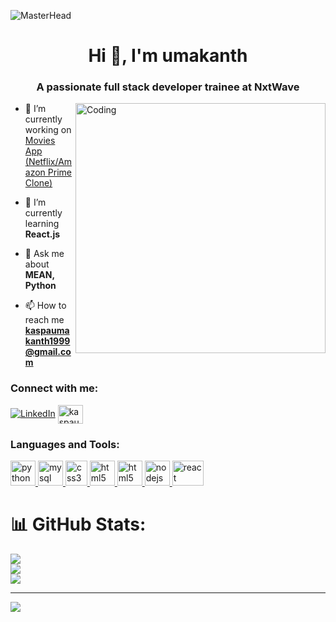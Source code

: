 ![MasterHead](https://camo.githubusercontent.com/48ec00ed4c84e771db4a1db90b56352923a8d644452a32b434d68e97006c9337/68747470733a2f2f63686b736b696c6c732e636f6d2f77702d636f6e74656e742f75706c6f6164732f323032302f30342f504e432d416e696d617465642d42616e6e6572732e676966)
<h1 align="center">Hi 👋, I'm umakanth</h1>
<h3 align="center">A passionate full stack developer trainee at NxtWave</h3>
<img align="right" alt="Coding" width="400" src="https://camo.githubusercontent.com/9e6fd269bd679257e2f85d8520ca75fa3bcf3f29fbcee3db65b763ef144cb653/68747470733a2f2f646576746563686e6f7379732e636f6d2f696e7369676874732f77702d636f6e74656e742f75706c6f6164732f323032322f30392f5048502d446576656c6f706572732e676966"/>

- 🔭 I’m currently working on [Movies App (Netflix/Amazon Prime Clone)](https://umakanthkaspa5m.ccbp.tech/)

- 🌱 I’m currently learning **React.js**

- 💬 Ask me about **MEAN, Python** 

- 📫 How to reach me **kaspaumakanth1999@gmail.com**

<h3 align="left">Connect with me:</h3>
<p align="left">

[![LinkedIn](https://img.shields.io/badge/LinkedIn-%230077B5.svg?logo=linkedin&logoColor=white)](https://linkedin.com/in/www.linkedin.com/in/umakanth-kaspa) 
<a href="https://www.hackerrank.com/kaspaumakanth191" target="blank"><img align="center" src="https://www.hackerrank.com/wp-content/uploads/2020/10/HAckerRank.png" alt="kaspaumakanth191" height="30" width="40" /></a>
</p>

<h3 align="left">Languages and Tools:</h3>
<p align="left"> <a href="https://www.python.org" target="_blank" rel="noreferrer"> <img src="https://upload.wikimedia.org/wikipedia/commons/thumb/0/0a/Python.svg/800px-Python.svg.png" alt="python" width="40" height="40"/> </a> <a href="https://fr.wikipedia.org/wiki/MySQL#/media/Fichier:MySQL.svg" rel="noreferrer"> <img src="https://cdn.liveagent.com/app/uploads/2020/11/MySQL-Logo.png" alt="mysql" width="40" height="40"/> </a> <a href="https://www.w3schools.com/css/" target="_blank" rel="noreferrer"> <img src="https://upload.wikimedia.org/wikipedia/commons/thumb/d/d5/CSS3_logo_and_wordmark.svg/180px-CSS3_logo_and_wordmark.svg.png" alt="css3" width="35" height="40"/> </a> <a href="https://www.w3.org/html/" target="_blank" rel="noreferrer"> <img src="https://encrypted-tbn0.gstatic.com/images?q=tbn:ANd9GcQpngGRjYX1ca7qAADU3K6eGLj7ShQE3L2otdzfryl_Y9Ht2QRoQKYQbsXd36XIxMbYOw0&usqp=CAU" alt="html5" width="40" height="40"/> </a> <a href="https://www.w3schools.com/js/" target="_blank" rel="noreferrer"> <img src="https://cdn.iconscout.com/icon/free/png-256/javascript-2038874-1720087.png" alt="html5" width="40" height="40"/> </a> <a href="https://nodejs.org" target="_blank" rel="noreferrer"> <img src="https://upload.wikimedia.org/wikipedia/commons/d/d9/Node.js_logo.svg" alt="nodejs" width="40" height="40"/> </a> <a href="https://reactjs.org/" target="_blank" rel="noreferrer"> <img src="https://www.datocms-assets.com/45470/1631110818-logo-react-js.png" alt="react" width="50" height="40"/> </a> </p>


# 📊 GitHub Stats:
![](https://github-readme-stats.vercel.app/api?username=umakanthkaspa&theme=dark&hide_border=true&include_all_commits=true&count_private=true)<br/>
![](https://github-readme-streak-stats.herokuapp.com/?user=umakanthkaspa&theme=dark&hide_border=true)<br/>
![](https://github-readme-stats.vercel.app/api/top-langs/?username=umakanthkaspa&theme=dark&hide_border=true&include_all_commits=true&count_private=true&layout=compact)

---
[![](https://visitcount.itsvg.in/api?id=umakanthkaspa&icon=0&color=0)](https://visitcount.itsvg.in)

<!-- Proudly created with GPRM ( https://gprm.itsvg.in ) -->
